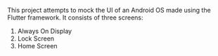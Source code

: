 This project attempts to mock the UI of an Android OS made using the Flutter framework. It consists of three screens: 
1. Always On Display
2. Lock Screen
3. Home Screen
